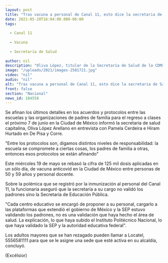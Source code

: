 ```yaml
---
layout: post
title: "Tras vacuna a personal de Canal 11, esto dice la secretaria de Salud"
date: 2021-05-20T16:04:00.000-06:00
tags:
  
  - Canal 11
  
  - Vacuna
  
  - Secretaría de Salud
  
author: nil
description: "Oliva López, titular de la Secretaría de Salud de la CDMX habló sobre la polémica que se registró por la inmunización al personal del lugar"
image: "/uploads/2021/images-2581721.jpg"
video: "nil"
audio: "nil"
alt: "Tras vacuna a personal de Canal 11, esto dice la secretaria de Salud"
front: false
section: "Nacional"
news_id: 184558
---
```


Se afinan los últimos detalles en los acuerdos y protocolos entre las escuelas y las organizaciones de padres de familia para el regreso a clases el próximo 7 de junio en la Ciudad de México informó la secretaria de salud capitalina, Oliva López Arellano en entrevista con Pamela Cerdeira e Hiram Hurtado en De Pisa y Corre.

"Entre los protocolos son, digamos distintos niveles de responsabilidad: la escuela se compromete a ciertas cosas, los padres de familia a otras, entonces esos protocolos se están afinando"

Este miércoles 19 de mayo se rebasó la cifra de 125 mil dosis aplicadas en un sólo día, de vacuna anticovid en la Ciudad de México entre personas de 50 y 59 años y personal docente.

Sobre la polémica que se registró por la inmunización al personal del Canal 11, la funcionaria aseguró que la secretaría a su cargo no validó los padrones sino la Secretaría de Educación Pública.

"Cada centro educativo se encargó de proponer a su personal, cargarlo a las plataformas que extendió el gobierno de México y la SEP estuvo validando los padrones, no es una validación que haya hecho el área de salud. La explicación, lo que haya subido el Instituto Politécnico Nacional, lo que haya validado la SEP y la autoridad educativa federal".

Los adultos mayores que se han rezagado pueden llamar a Locatel, 5556581111 para que se le asigne una sede que esté activa en su alcaldía, concluyó.

(Excélsior)